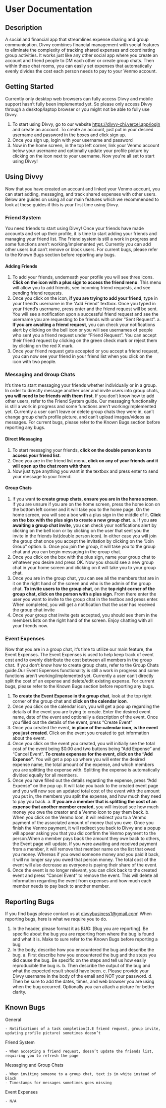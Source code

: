 # User Documentation

## Description

A social and financial app that streamlines expense sharing and group communication. Divvy combines financial management with social features to eliminate the complexity of tracking shared expenses and coordinating group activities. It works just like any other social app where you create an account and friend people to DM each other or create group chats. Then within these chat rooms, you can easily set expenses that automatically evenly divides the cost each person needs to pay to your Venmo account. 

## Getting Started

Currently only desktop web browsers can fully access Divvy and mobile support hasn’t fully been implemented yet. So please only access Divvy through a desktop/laptop browser or you might not be able to fully use Divvy.
1. To start using Divvy, go to our website https://divvy-chi.vercel.app/login and create an account. To create an account, just put in your desired username and password in the boxes and click sign up. 
2. Once you sign up, login with your username and password
3. Now in the home screen, in the top left corner, link your Venmo account below your username and optionally update your profile picture by clicking on the icon next to your username. Now you're all set to start using Divvy!

## Using Divvy

Now that you have created an account and linked your Venmo account, you can start adding, messaging, and track shared expenses with other users. Below are guides on using all our main features which we recommended to look at these guides if this is your first time using Divvy. 

### Friend System
You need friends to start using Divvy! Once your friends have made accounts and set up their profile, it is time to start adding your friends and managing your friend list. The Friend system is still a work in progress and some functions aren’t working/implemented yet. Currently you can add other users but can’t remove or block users. For current bugs, please refer to the Known Bugs section before reporting any bugs.

#### Adding Friends

1. To add your friends, underneath your profile you will see three icons. **Click on the icon with a plus sign to access the friend menu**. This menu will allow you to add friends, see incoming friend requests, and see pending friend requests.
2. Once you click on the icon, **if you are trying to add your friend**, type in your friend’s username in the “Add Friend” textbox. Once you typed in your friend’s username, press enter and the friend request will be sent. You will see a notification upon a successful friend request and see the username you are requesting to be friends with under “Sent Request”.
    a. **If you are awaiting a friend request**, you can check your notifications alert by clicking on the bell icon or you will see usernames of people who sent you a friend request under “Friend Request”. You can accept their friend request by clicking on the green check mark or reject them by clicking on the red X mark.
3. Once your friend request gets accepted or you accept a friend request, you can now see your friend in your friend list when you click on the icon with two people.

### Messaging and Group Chats

It’s time to start messaging your friends whether individually or in a group. In order to directly message another user and invite users into group chats, **you will need to be friends with them first**. If you don’t know how to add other users, refer to the Friend System guide. Our messaging functionality is still a work in progress and some functions aren’t working/implemented yet. Currently a user can’t leave or delete group chats they were in, can’t change group chat’s profile picture, and can’t upload images/videos as messages. For current bugs, please refer to the Known Bugs section before reporting any bugs.

#### Direct Messaging
1. To start messaging your friends, **click on the double person icon to access your friend list**.
2. Once you are in the friend list menu, **click on any of your friends and it will open up the chat room with them**.
3. Now just type anything you want in the textbox and press enter to send your message to your friend.

#### Group Chats

1. If you want **to create group chats, ensure you are in the home screen**. If you are unsure if you are on the home screen, press the home icon on the bottom left corner and it will take you to the home page. On the home screen, you will see a box with a plus sign in the middle of it. **Click on the box with the plus sign to create a new group chat**.
    a. If you **are awaiting a group chat invite**, you can check your notifications alert by clicking on the bell icon or by clicking on the user that sent you the invite in the friends list(double person icon). In either case you will join the group chat once you accept the invitation by clicking on the  “Join Group” option. 
    b. Once you join the group, it will take you to the group chat and you can begin messaging in the group chat.
2. Once you click on the box with the plus sign, name your group chat to whatever you desire and press OK. Now you should see a new group chat in your home screen and clicking on it will take you to your group chat.
3. Once you are in the group chat, you can see all the members that are in it on the right hand of the screen and who is the admin of the group chat. **To invite users to the group chat**, on the **top right corner of the group chat, click on the person with a plus sign**. From there enter the user you want to invite to the group chat in the textbox and press enter. When completed, you will get a notification that the user has received the group chat invite 
4. Once your group chat invite gets accepted, you should see them in the members lists on the right hand of the screen. Enjoy chatting with all your friends now.

### Event Expenses

Now that you are in a group chat, it’s time to utilize our main feature, the Event Expenses. The Event Expenses is used to help keep track of event cost and to evenly distribute the cost between all members in the group chat. If you don’t know how to create group chats, refer to the Group Chats guide.Our Event Expenses functionality is still a work in progress and some functions aren’t working/implemented yet. Currently a user can’t directly split the cost of an expense and delete/edit existing expense. For current bugs, please refer to the Known Bugs section before reporting any bugs.

1. **To create the Event Expense in the group chat**, look at the top right corner of the group chat and **click on the calendar icon**.
2. Once you click on the calendar icon, you will get a pop up regarding the details of the event you are trying to create. Enter the desired event name, date of the event and optionally a description of the event. Once you filled out the details of the event, press “Create Event”
3. Once you created the event, **in place of the calendar icon, is the event you just created**. Click on the event you created to get information about the event.
4. Once you click on the event you created, you will initially see the total cost of the event being $0.00 and two buttons being “Add Expense” and “Cancel Event”. **To create expenses for the event, click on the “Add Expense”**. You will get a pop up where you will enter the desired expense name, the total amount of the expense, and which members you are splitting the expense with. Splitting the expense is automatically divided equally for all members.
5. Once you have filled out the details regarding the expense, press “Add Expense” on the pop up. It will take you back to the created event page and you will now see an updated total cost of the event with the amount you put in, the members you split the expense, and how much they need to pay you back.
    a. **If you are a member that is splitting the cost of an expense that another member created**, you will instead see how much money you owe the creator and a Venmo icon to pay them back.
    b. When you click on the Venmo Icon, it will redirect you to a Venmo payment of the associated amount of money that you owe. Once you finish the Venmo payment, it will redirect you back to Divvy and a popup will appear asking you that you did confirm the Venmo payment to the person.When a member pays back the amount they owe back to others, the Event page will update. If you were awaiting and received payment from a member, it will remove that member name on the list that owed you money. Whereas if you owed someone money and you paid it back, it will no longer say you owed that person money. The total cost of the event will also decrease as everyone is paying their share of the event.
6. Once the event is no longer relevant, you can click back to the created event and press “Cancel Event” to remove the event. This will delete all information regarding the event from expenses and how much each member needs to pay back to another member.

## Reporting Bugs

If you find bugs please contact us at divvybusiness1@gmail.com! When reporting bugs, here is what we require you to do. 
1. In the header, please format it as BUG: [Bug you are reporting]. Be specific about the bug you are reporting from where the bug is found and what it is. Make to sure refer to the Known Bugs before reporting a bug
2. In the body, describe how you encountered the bug and describe the bug.
    a. First describe how you encountered the bug and the steps you did cause the bug. Be specific on the steps and tell us how easily reproducible the bug is. 
    b. Then describe the output of the bug and what the expected result should have been. 
    c. Please provide your Divvy username in the body of the email and NOT your password.
    d. Then be sure to add the dates, times, and web browser you are using when the bug occurred. Optionally you can attach a picture for better clarity.

## Known Bugs

General

    - Notifications of a task completion(I.E friend request, group invite, updating profile picture) sometimes doesn’t 
        
Friend System

    - When accepting a friend request, doesn’t update the friends list, requiring you to refresh the page

Messaging and Group Chats

    - When inviting someone to a group chat, text is in white instead of black
    - Timestamps for messages sometimes goes missing

Event Expenses

    - N/A

